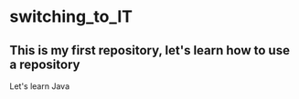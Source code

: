 # switching_to_IT
This is my first repository, let's learn how to use a repository
---
Let's learn Java
